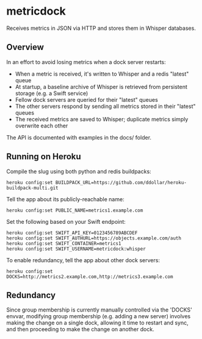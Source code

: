 metricdock
==========

Receives metrics in JSON via HTTP and stores them in Whisper databases.

Overview
--------
In an effort to avoid losing metrics when a dock server restarts:
+ When a metric is received, it's written to Whisper and a redis "latest" queue
+ At startup, a baseline archive of Whisper is retrieved from persistent storage (e.g. a Swift service)
+ Fellow dock servers are queried for their "latest" queues
+ The other servers respond by sending all metrics stored in their "latest" queues
+ The received metrics are saved to Whisper; duplicate metrics simply overwrite each other

The API is documented with examples in the docs/ folder.

Running on Heroku
-----------------
Compile the slug using both python and redis buildpacks:
```shell
heroku config:set BUILDPACK_URL=https://github.com/ddollar/heroku-buildpack-multi.git
```

Tell the app about its publicly-reachable name:
```shell
heroku config:set PUBLIC_NAME=metrics1.example.com
```

Set the following based on your Swift endpoint:
```shell
heroku config:set SWIFT_API_KEY=0123456789ABCDEF
heroku config:set SWIFT_AUTHURL=https://objects.example.com/auth
heroku config:set SWIFT_CONTAINER=metrics1
heroku config:set SWIFT_USERNAME=metricdock:whisper
```

To enable redundancy, tell the app about other dock servers:
```shell
heroku config:set DOCKS=http://metrics2.example.com,http://metrics3.example.com
```

Redundancy
----------
Since group membership is currently manually controlled via the 'DOCKS'
envvar, modifying group membership (e.g. adding a new server) involves making
the change on a single dock, allowing it time to restart and sync, and then
proceeding to make the change on another dock.
